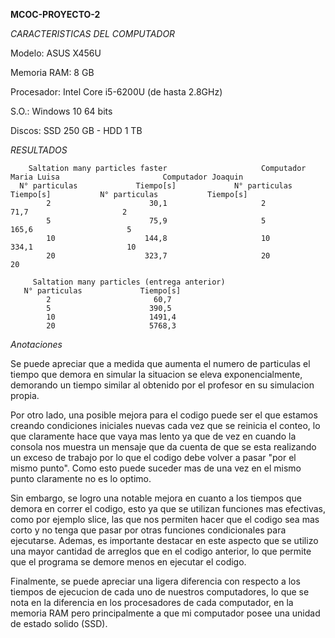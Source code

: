 **MCOC-PROYECTO-2**

*CARACTERISTICAS DEL COMPUTADOR*

Modelo: ASUS X456U

Memoria RAM: 8 GB

Procesador: Intel Core i5-6200U (de hasta 2.8GHz)

S.O.: Windows 10 64 bits

Discos: SSD 250 GB - HDD 1 TB

*RESULTADOS*

        Saltation many particles faster                     Computador Maria Luisa                       Computador Joaquin
      N° particulas             Tiempo[s]             N° particulas           Tiempo[s]           N° particulas           Tiempo[s]
            2                      30,1                     2                   71,7                     2
            5                      75,9                     5                  165,6                     5
            10                    144,8                     10                 334,1                     10
            20                    323,7                     20                                      20

         Saltation many particles (entrega anterior)
       N° particulas             Tiempo[s]
            2                       60,7
            5                      390,5
            10                     1491,4
            20                     5768,3
 
 
*Anotaciones*

Se puede apreciar que a medida que aumenta el numero de particulas el tiempo que demora en simular la situacion se eleva 
exponencialmente, demorando un tiempo similar al obtenido por el profesor en su simulacion propia.

Por otro lado, una posible mejora para el codigo puede ser el que estamos creando condiciones iniciales nuevas cada vez que se reinicia el conteo, lo que claramente hace que vaya mas lento ya que de vez en cuando la consola nos muestra un mensaje que da cuenta de que se esta realizando un exceso de trabajo por lo que el codigo debe volver a pasar "por el mismo punto". Como esto puede suceder mas de una vez en el mismo punto claramente no es lo optimo. 

Sin embargo, se logro una notable mejora en cuanto a los tiempos que demora en correr el codigo, esto ya que se utilizan funciones mas efectivas, como por ejemplo slice, las que nos permiten hacer que el codigo sea mas corto y no tenga que pasar por otras funciones condicionales para ejecutarse. Ademas, es importante destacar en este aspecto que se utilizo una mayor cantidad de arreglos que en el codigo anterior, lo que permite que el programa se demore menos en ejecutar el codigo.

Finalmente, se puede apreciar una ligera diferencia con respecto a los tiempos de ejecucion de cada uno de nuestros computadores, lo que se nota en la diferencia en los procesadores de cada computador, en la memoria RAM pero principalmente a que mi computador posee una unidad de estado solido (SSD).
